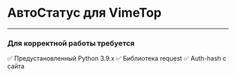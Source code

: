 # АвтоСтатус для VimeTop

____

### Для корректной работы требуется 
:white_check_mark: Предустановленный Python 3.9.x
:white_check_mark: Библиотека request
:white_check_mark: Auth-hash с сайта


